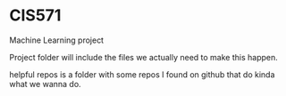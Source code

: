 # CIS571
Machine Learning project

Project folder will include the files we actually need to make this happen.

helpful repos is a folder with some repos I found on github that do kinda what we wanna do.
